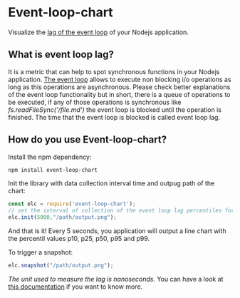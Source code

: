 # Event-loop-chart

Visualize the [lag of the event loop](https://davidhettler.net/blog/event-loop-lag/) of your Nodejs application. 

## What is event loop lag?

It is a metric that can help to spot synchronous functions in your Nodejs application. [The event loop](https://nodejs.org/en/docs/guides/event-loop-timers-and-nexttick/) allows to execute non blocking i/o operations as long as this operations are asynchronous. Please check better explanations of the event loop functionality but in short, there is a queue of operations to be executed, if any of those operations is synchronous like _fs.readFileSync('/file.md')_ the event loop is blocked until the operation is finished. The time that the event loop is blocked is called event loop lag.

## How do you use Event-loop-chart?

Install the npm dependency:

```bash
npm install event-loop-chart
```

Init the library with data collection interval time and outpug path of the chart:

```javascript
const elc = require('event-loop-chart');
// set the interval of collection of the event loop lag percentiles for 5000ms
elc.init(5000,"/path/output.png");
```

And that is it! Every 5 seconds, you application will output a line chart with the percentil values p10, p25, p50, p95 and p99.

To trigger a snapshot:

```javascript
elc.snapshot("/path/output.png");
```
*The unit used to measure the lag is nanoseconds.* You can have a look at [this documentation](https://nodejs.org/api/perf_hooks.html#perf_hooks_perf_hooks_monitoreventloopdelay_options) if you want to know more.
 
